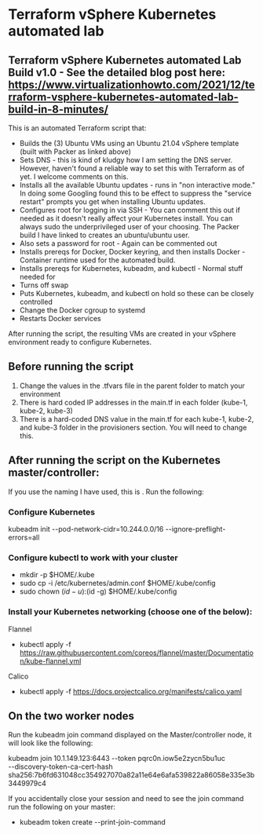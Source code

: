 # Terraform vSphere Kubernetes automated lab
## Terraform vSphere Kubernetes automated Lab Build v1.0 - See the detailed blog post here: https://www.virtualizationhowto.com/2021/12/terraform-vsphere-kubernetes-automated-lab-build-in-8-minutes/ 

This is an automated Terraform script that:

- Builds the (3) Ubuntu VMs using an Ubuntu 21.04 vSphere template (built with Packer as linked above)
- Sets DNS - this is kind of kludgy how I am setting the DNS server.  However, haven't found a reliable way to set this with Terraform as of yet.  I welcome comments on this.
- Installs all the available Ubuntu updates - runs in "non interactive mode."  In doing some Googling found this to be effect to suppress the "service restart" prompts you get when installing Ubuntu updates.
- Configures root for logging in via SSH - You can comment this out if needed as it doesn't really affect your Kubernetes install.  You can always sudo the underprivileged user of your choosing.  The Packer build I have linked to creates an ubuntu/ubuntu user.
- Also sets a password for root - Again can be commented out
- Installs prereqs for Docker, Docker keyring, and then installs Docker - Container runtime used for the automated build.
- Installs prereqs for Kubernetes, kubeadm, and kubectl - Normal stuff needed for 
- Turns off swap
- Puts Kubernetes, kubeadm, and kubectl on hold so these can be closely controlled
- Change the Docker cgroup to systemd
- Restarts Docker services

After running the script, the resulting VMs are created in your vSphere environment ready to configure Kubernetes.

## Before running the script

1.  Change the values in the .tfvars file in the parent folder to match your environment
2.  There is hard coded IP addresses in the main.tf in each folder (kube-1, kube-2, kube-3)
3.  There is a hard-coded DNS value in the main.tf for each kube-1, kube-2, and kube-3 folder in the provisioners section.  You will need to change this.


## After running the script on the Kubernetes master/controller:

If you use the naming I have used, this is .  Run the following:

### Configure Kubernetes

kubeadm init --pod-network-cidr=10.244.0.0/16 --ignore-preflight-errors=all

### Configure kubectl to work with your cluster

- mkdir -p $HOME/.kube
- sudo cp -i /etc/kubernetes/admin.conf $HOME/.kube/config
- sudo chown $(id -u):$(id -g) $HOME/.kube/config

### Install your Kubernetes networking (choose one of the below):

Flannel
- kubectl apply -f https://raw.githubusercontent.com/coreos/flannel/master/Documentation/kube-flannel.yml

Calico
- kubectl apply -f https://docs.projectcalico.org/manifests/calico.yaml</code></pre>



## On the two worker nodes

Run the kubeadm join command displayed on the Master/controller node, it will look like the following:

kubeadm join 10.1.149.123:6443 --token pqrc0n.iow5e2zycn5bu1uc \
        --discovery-token-ca-cert-hash sha256:7b6fd631048cc354927070a82a11e64e6afa539822a86058e335e3b3449979c4

If you accidentally close your session and need to see the join command run the following on your master:

- kubeadm token create --print-join-command
